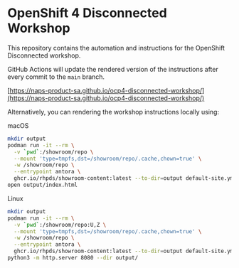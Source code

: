 # OpenShift 4 Disconnected Workshop
This repository contains the automation and instructions for the OpenShift Disconnected workshop.

GitHub Actions will update the rendered version of the instructions after every commit to the `main` branch.

[https://naps-product-sa.github.io/ocp4-disconnected-workshop/](https://naps-product-sa.github.io/ocp4-disconnected-workshop/)

Alternatively, you can rendering the workshop instructions locally using:

macOS
```bash
mkdir output
podman run -it --rm \
  -v `pwd`:/showroom/repo \
  --mount 'type=tmpfs,dst=/showroom/repo/.cache,chown=true' \
  -w /showroom/repo \
  --entrypoint antora \
  ghcr.io/rhpds/showroom-content:latest --to-dir=output default-site.yml
open output/index.html
```

Linux
```bash
mkdir output
podman run -it --rm \
  -v `pwd`:/showroom/repo:U,Z \
  --mount 'type=tmpfs,dst=/showroom/repo/.cache,chown=true' \
  -w /showroom/repo \
  --entrypoint antora \
  ghcr.io/rhpds/showroom-content:latest --to-dir=output default-site.yml
python3 -m http.server 8080 --dir output/
```
